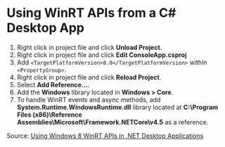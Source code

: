 Using WinRT APIs from a C# Desktop App
======================================

1. Right click in project file and click **Unload Project**.
2. Right click in project file and click **Edit ConsoleApp.csproj**
3. Add `<TargetPlatformVersion>8.0</TargetPlatformVersion>` within `<PropertyGroup>`.
4. Right click in project file and click **Reload Project**.
5. Select **Add Reference...**.
6. Add the **Windows** library located in **Windows > Core**.
7. To handle WinRT events and async methods, add **System.Runtime.WindowsRuntime.dll** library located at **C:\Program Files (x86)\Reference Assemblies\Microsoft\Framework\.NETCore\v4.5** as a reference.

Source: [Using Windows 8 WinRT APIs in .NET Desktop Applications](http://blogs.msdn.com/b/cdndevs/archive/2013/10/02/using-windows-8-winrt-apis-in-net-desktop-applications.aspx)
